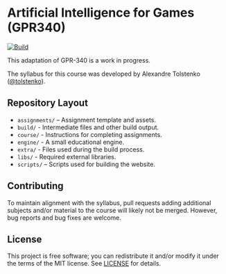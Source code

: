 # Artificial Intelligence for Games (GPR340)

[![Build](/../../actions/workflows/main.yml/badge.svg)](/../../actions/workflows/main.yml)

This adaptation of GPR-340 is a work in progress.

The syllabus for this course was developed by Alexandre Tolstenko ([@tolstenko](https://github.com/tolstenko)).


## Repository Layout

*   `assignments/` – Assignment template and assets.
*   `build/` - Intermediate files and other build output. 
*   `course/` - Instructions for completing assignments.
*   `engine/` - A small educational engine.
*   `extra/` - Files used during the build process.
*   `libs/` - Required external libraries.
*   `scripts/` – Scripts used for building the website.


## Contributing

To maintain alignment with the syllabus, pull requests adding additional subjects and/or material to the course will likely not be merged. However, bug reports and bug fixes are welcome.


## License

This project is free software; you can redistribute it and/or modify it under the terms of the MIT license.
See [LICENSE](LICENSE) for details.